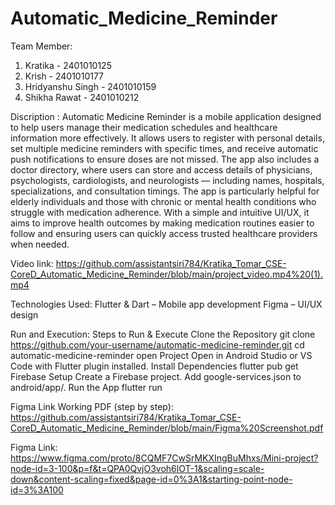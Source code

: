 # Automatic_Medicine_Reminder
Team Member:
1. Kratika - 2401010125
2. Krish - 2401010177
3. Hridyanshu Singh - 2401010159
4. Shikha Rawat - 2401010212

Discription : Automatic Medicine Reminder is a mobile application designed to help users manage their medication schedules and healthcare information more effectively. It allows users to register with personal details, set multiple medicine reminders with specific times, and receive automatic push notifications to ensure doses are not missed. The app also includes a doctor directory, where users can store and access details of physicians, psychologists, cardiologists, and neurologists — including names, hospitals, specializations, and consultation timings. The app is particularly helpful for elderly individuals and those with chronic or mental health conditions who struggle with medication adherence. With a simple and intuitive UI/UX, it aims to improve health outcomes by making medication routines easier to follow and ensuring users can quickly access trusted healthcare providers when needed.

Video link: https://github.com/assistantsiri784/Kratika_Tomar_CSE-CoreD_Automatic_Medicine_Reminder/blob/main/project_video.mp4%20(1).mp4

Technologies Used: Flutter & Dart – Mobile app development Figma – UI/UX design

Run and Execution: 
Steps to Run & Execute
Clone the Repository
git clone https://github.com/your-username/automatic-medicine-reminder.git
cd automatic-medicine-reminder
open Project
Open in Android Studio or VS Code with Flutter plugin installed.
Install Dependencies
flutter pub get
Firebase Setup
Create a Firebase project.
Add google-services.json to android/app/.
Run the App
flutter run

Figma Link Working PDF (step by step): https://github.com/assistantsiri784/Kratika_Tomar_CSE-CoreD_Automatic_Medicine_Reminder/blob/main/Figma%20Screenshot.pdf

Figma Link: https://www.figma.com/proto/8CQMF7CwSrMKXIngBuMhxs/Mini-project?node-id=3-100&p=f&t=QPA0QvjO3voh6lOT-1&scaling=scale-down&content-scaling=fixed&page-id=0%3A1&starting-point-node-id=3%3A100


